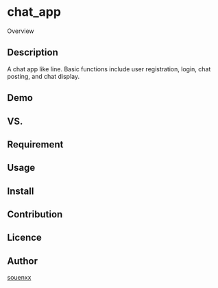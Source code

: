 chat_app
====

Overview

## Description
A chat app like line. Basic functions include user registration, login, chat posting, and chat display.

## Demo


## VS. 

## Requirement

## Usage

## Install

## Contribution

## Licence

## Author

[souenxx](https://github.com/souenxx)
